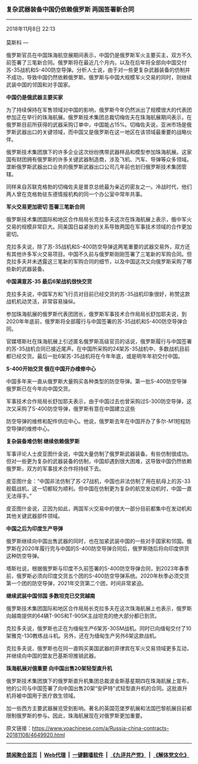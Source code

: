 ### 复杂武器装备中国仍依赖俄罗斯 两国签署新合同 
------------------------

<div class="published">
 <span class="date" title="中国时间">
  <time datetime="2018-11-08T22:13:24+08:00">
   2018年11月8日 22:13
  </time>
 </span>
</div>
<br/>
<div class="wsw">
 <span class="dateline">
  莫斯科 —
 </span>
 <p paraeid="{15b270c6-4c72-49ee-8972-a3c71d71e09d}{104}" paraid="473155116">
  俄罗斯官员在中国珠海航空展期间表示，中国仍是俄罗斯军火主要买主，双方不久前签署了三笔新合同。俄罗斯将在最近几个月内，以及在后年将全部向中国交付苏-35战机和S-400防空导弹。分析人士说，由于对一些更复杂武器装备的仿制并不成功，导致中国仍然依赖俄罗斯。俄罗斯与中国大规模军火交易的同时，则继续武装中国的邻国和对手国家。
 </p>
 <div class="wsw__embed">
 </div>
 <p paraeid="{15b270c6-4c72-49ee-8972-a3c71d71e09d}{104}" paraid="473155116">
  <strong>
   中国仍是俄武器主要买家
  </strong>
 </p>
 <p paraeid="{15b270c6-4c72-49ee-8972-a3c71d71e09d}{140}" paraid="1061546940">
  为了持续保持在军售领域对中国的影响，俄罗斯今年仍然派出了规模很大的代表团参加正在举行的珠海航展。俄罗斯技术集团总裁切梅佐夫在珠海航展期间表示，在俄罗斯目前所获得的武器采购订单中，中国能占15%。切梅佐夫说，亚洲市场是俄罗斯武器出口的关键领域，而中国又是俄罗斯在这一地区在该领域最重要的战略伙伴。
 </p>
 <p paraeid="{15b270c6-4c72-49ee-8972-a3c71d71e09d}{154}" paraid="470239379">
  俄罗斯技术集团旗下的许多企业这次纷纷携带武器样品和模型参加珠海航展。这家国有财团拥有俄罗斯的许多关键武器制造商，涉及飞机、汽车、导弹等众多领域。垄断俄罗斯武器出口业务的俄罗斯武器出口公司几年前也划归俄罗斯技术集团管辖。
 </p>
 <p paraeid="{15b270c6-4c72-49ee-8972-a3c71d71e09d}{160}" paraid="723774565">
  同样来自苏联克格勃的切梅佐夫是普京总统最为亲近的密友之一。冷战时代，他们两人曾在克格勃驻东德情报机构的同一个办公室中常年共事。
 </p>
 <p paraeid="{15b270c6-4c72-49ee-8972-a3c71d71e09d}{166}" paraid="991553827">
  <strong>
   军火交易更加密切 签署三笔新合同
  </strong>
 </p>
 <p paraeid="{15b270c6-4c72-49ee-8972-a3c71d71e09d}{176}" paraid="1821533825">
  俄罗斯技术集团国际和地区合作局局长克拉多夫这次在珠海航展上表示，俄中军火交易的规模非常巨大。同美国日益紧张的关系导致两国在军事技术领域的合作更加密切。
 </p>
 <p paraeid="{15b270c6-4c72-49ee-8972-a3c71d71e09d}{182}" paraid="157248452">
  克拉多夫说，除了苏-35战机和S-400防空导弹这两笔重要的武器交易外，双方还有其他许多军火交易项目。中国不久前与俄罗斯刚刚签署了三笔新的军购合同。但克拉多夫并未透露这三笔新的军购合同的细节，以及中国这次又向俄罗斯采购了哪些新的武器装备。
 </p>
 <p paraeid="{15b270c6-4c72-49ee-8972-a3c71d71e09d}{196}" paraid="1379934639">
  <strong>
   中国满意苏-35 最后6架战机很快交货
  </strong>
 </p>
 <p paraeid="{15b270c6-4c72-49ee-8972-a3c71d71e09d}{210}" paraid="681696114">
  克拉多夫说，中国军方和飞行员对目前已经交货的苏-35战机印象很好，称赞这款战机机动灵活，非常容易操纵。
 </p>
 <p paraeid="{15b270c6-4c72-49ee-8972-a3c71d71e09d}{220}" paraid="1207596240">
  参加珠海航展的俄罗斯代表团团长，俄罗斯军事技术合作局局长舒加耶夫说，到2020年年底前，俄罗斯将全部履行与中国签署的苏-35战机和S-400防空导弹合同。
 </p>
 <p paraeid="{15b270c6-4c72-49ee-8972-a3c71d71e09d}{238}" paraid="1076737251">
  官媒塔斯社在珠海航展上引述匿名俄罗斯高级官员的话说，俄罗斯履行与中国签署的苏-35战机合同已接近尾声。在中国所采购的24架苏-35战机中，多数战机目前都已经交货。最后一批6架苏-35战机将在今年年底，或是明年年初交付中国。
 </p>
 <p paraeid="{8252b4b9-0ef5-4a07-a577-7e0cd16ba70d}{9}" paraid="86063949">
  <strong>
   S-400开始交货 俄在中国开办维修中心
  </strong>
 </p>
 <p paraeid="{8252b4b9-0ef5-4a07-a577-7e0cd16ba70d}{21}" paraid="1565732472">
  中国多年来一直从俄罗斯大量购买各种类型的防空导弹。第一批S-400防空导弹俄罗斯已在今年向中国交货。
 </p>
 <p paraeid="{8252b4b9-0ef5-4a07-a577-7e0cd16ba70d}{31}" paraid="1098871488">
  军事技术合作局局长舒加耶夫表示，由于中国过去也曾采购过S-300防空导弹，这次又采购了S-400防空导弹，俄罗斯有意在中国建立这些
 </p>
 <p paraeid="{8252b4b9-0ef5-4a07-a577-7e0cd16ba70d}{31}" paraid="1098871488">
  防空导弹的维修和配件供应中心。他说，俄罗斯去年在中国开办了多尔-M1短程防空导弹的维修中心。
 </p>
 <p paraeid="{8252b4b9-0ef5-4a07-a577-7e0cd16ba70d}{49}" paraid="1621788393">
  <strong>
   复杂装备难仿制 继续依赖俄罗斯
  </strong>
 </p>
 <p paraeid="{8252b4b9-0ef5-4a07-a577-7e0cd16ba70d}{59}" paraid="786525865">
  军事评论人士皮亚图什金说，中国大量仿制了俄罗斯武器装备。有些仿制很成功。但对一些更为复杂的武器装备的仿制，中国却遇到很大困难，这导致中国仍然依赖俄罗斯，双方的军事技术合作将持续下去。
 </p>
 <p paraeid="{8252b4b9-0ef5-4a07-a577-7e0cd16ba70d}{65}" paraid="187274422">
  皮亚图什金：“中国非法仿制了苏-27战机，中国也非法仿制了用在航母上的苏-33舰载战机，这一切都较为顺利。但中国在仿制更为复杂的航空发动机时，中国一直无法得手。”
 </p>
 <p paraeid="{8252b4b9-0ef5-4a07-a577-7e0cd16ba70d}{79}" paraid="1744209047">
  皮亚图什金说，正因为如此，两国军火交易中的很大一部分目前都集中在发动机和其他关键武器部件领域。
 </p>
 <p paraeid="{8252b4b9-0ef5-4a07-a577-7e0cd16ba70d}{85}" paraid="153066125">
  <strong>
   中国之后为印度生产导弹
  </strong>
 </p>
 <p paraeid="{8252b4b9-0ef5-4a07-a577-7e0cd16ba70d}{91}" paraid="1226476719">
  俄罗斯继续向中国出售武器的同时，也在加紧武装中国的一些对手国家和邻国。俄罗斯在2020年履行完与中国的S-400防空导弹合同后，俄罗斯随后将向印度供货这种防空导弹。
 </p>
 <p paraeid="{8252b4b9-0ef5-4a07-a577-7e0cd16ba70d}{105}" paraid="1724334803">
  塔斯社说，根据俄罗斯与印度不久前签署的S-400防空导弹合同，到2023年春季前，俄罗斯必须向印度交货五个团的S-400防空导弹系统。2020年秋季必须交货第一个团的防空导弹，2021年交货第二个团，时间非常紧迫。
 </p>
 <p paraeid="{8252b4b9-0ef5-4a07-a577-7e0cd16ba70d}{131}" paraid="2113794662">
  <strong>
   继续武装中国邻国 多数坦克已交货越南
  </strong>
 </p>
 <p paraeid="{8252b4b9-0ef5-4a07-a577-7e0cd16ba70d}{141}" paraid="310591261">
  俄罗斯技术集团国际和地区合作局局长克拉多夫在这次珠海航展上也表示，俄罗斯向越南提供的64辆T-90S和T-90SK主战坦克的绝大部分都已到货。
 </p>
 <p paraeid="{8252b4b9-0ef5-4a07-a577-7e0cd16ba70d}{159}" paraid="1515979904">
  克拉多夫说，俄罗斯也正在为缅甸生产6架苏-30SM战机。同时已向缅甸交付了10架雅克-130教练战斗机。另外，还在为缅甸生产另外6架这款战机。
 </p>
 <p paraeid="{8252b4b9-0ef5-4a07-a577-7e0cd16ba70d}{185}" paraid="1987610330">
  克拉多夫说，俄罗斯也在同一直购买美国武器的菲律宾在军火交易领域更多互动，并继续向中国的盟友巴基斯坦推销武器。
 </p>
 <p paraeid="{8252b4b9-0ef5-4a07-a577-7e0cd16ba70d}{191}" paraid="2054480266">
  <strong>
   珠海航展对俄重要 向中国出售20架轻型直升机
  </strong>
 </p>
 <p paraeid="{8252b4b9-0ef5-4a07-a577-7e0cd16ba70d}{205}" paraid="2017623865">
  俄罗斯技术集团旗下的俄罗斯直升机集团总裁波金斯基星期四在珠海航展上宣布，他的公司与中国签署了向中国出售20架“安萨特”式轻型直升机的合同。这批直升机将被中国用于医疗救生领域。
 </p>
 <p paraeid="{8252b4b9-0ef5-4a07-a577-7e0cd16ba70d}{215}" paraid="340193778">
  加一些西方主要武器展览受到影响。著名的英国范堡罗航展和法国巴黎航展目前都限制俄罗斯的参与。因此，珠海航展现在对俄罗斯更加重要。
 </p>
</div>

原文链接：https://www.voachinese.com/a/Russia-china-contracts-20181108/4649920.html


------------------------
#### [禁闻聚合首页](https://github.com/gfw-breaker/banned-news/blob/master/README.md) &nbsp;|&nbsp; [Web代理](https://github.com/gfw-breaker/open-proxy/blob/master/README.md) &nbsp;|&nbsp;  [一键翻墙软件](https://github.com/gfw-breaker/nogfw/blob/master/README.md) &nbsp;|&nbsp; [《九评共产党》](https://github.com/gfw-breaker/9ping.md/blob/master/README.md#九评之一评共产党是什么) &nbsp;|&nbsp; [《解体党文化》](https://github.com/gfw-breaker/jtdwh.md/blob/master/README.md#绪论)